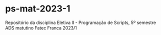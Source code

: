 # ps-mat-2023-1
Repositório da disciplina Eletiva II - Programação de Scripts, 5º semestre ADS matutino Fatec Franca 2023/1
         
